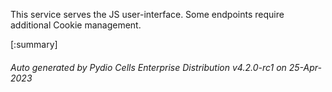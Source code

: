 






This service serves the JS user-interface. Some endpoints require additional Cookie management.

[:summary]

###### Auto generated by Pydio Cells Enterprise Distribution v4.2.0-rc1 on 25-Apr-2023

